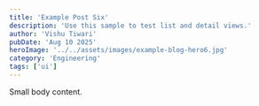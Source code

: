 ```yaml
---
title: 'Example Post Six'
description: 'Use this sample to test list and detail views.'
author: 'Vishu Tiwari'
pubDate: 'Aug 10 2025'
heroImage: '../../assets/images/example-blog-hero6.jpg'
category: 'Engineering'
tags: ['ui']
---
```


Small body content.



